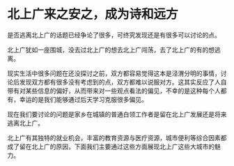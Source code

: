 # 北上广来之安之，成为诗和远方
是否逃离北上广的话题已经争论了很多，可终究发现还是有很多可以讨论的点。

北上广犹如一座围城，没去过北上广的想去北上广闯荡，去了北上广的有的想逃离。

现实生活中很多问题在还没探讨之前，双方都容易觉得这本是泾渭分明的事情，讨论后发现双方都有很多没有考虑到的点，双方都难以说服对方。这其实反应了人自带有对某些信息的偏好，从而带来对一些观点看法的偏见，不幸的是这种每个人都有，幸运的是我们能够通过后天学习克服很多偏见。

现在我们要讨论的问题是家乡在城镇的普通白领工作者是留在北上广发展还是将来逃离北上广。

北上广有其独特的就业机会，丰富的教育资源与医疗资源，城市便利等综合因素都成了留在北上广的原因，下面我们主要通过这些方面展现北上广这些大城市的魅力。